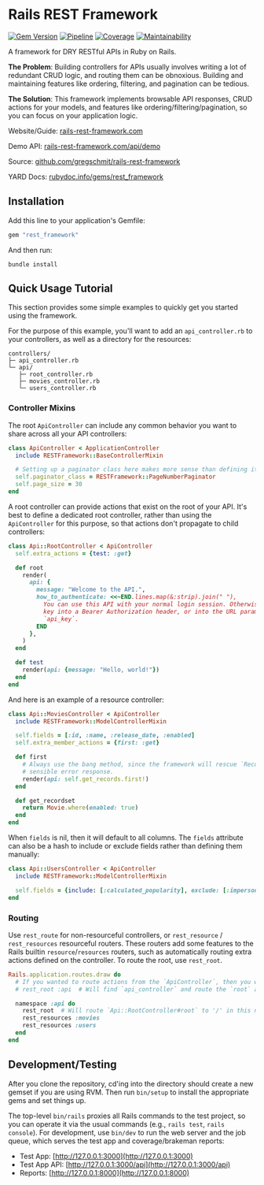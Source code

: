 # Rails REST Framework

[![Gem Version](https://badge.fury.io/rb/rest_framework.svg)](https://badge.fury.io/rb/rest_framework)
[![Pipeline](https://github.com/gregschmit/rails-rest-framework/actions/workflows/pipeline.yml/badge.svg)](https://github.com/gregschmit/rails-rest-framework/actions/workflows/pipeline.yml)
[![Coverage](https://coveralls.io/repos/github/gregschmit/rails-rest-framework/badge.svg?branch=master)](https://coveralls.io/github/gregschmit/rails-rest-framework?branch=master)
[![Maintainability](https://api.codeclimate.com/v1/badges/ba5df7706cb544d78555/maintainability)](https://codeclimate.com/github/gregschmit/rails-rest-framework/maintainability)

A framework for DRY RESTful APIs in Ruby on Rails.

**The Problem**: Building controllers for APIs usually involves writing a lot of redundant CRUD
logic, and routing them can be obnoxious. Building and maintaining features like ordering,
filtering, and pagination can be tedious.

**The Solution**: This framework implements browsable API responses, CRUD actions for your models,
and features like ordering/filtering/pagination, so you can focus on your application logic.

Website/Guide: [rails-rest-framework.com](https://rails-rest-framework.com)

Demo API: [rails-rest-framework.com/api/demo](https://rails-rest-framework.com/api/demo)

Source: [github.com/gregschmit/rails-rest-framework](https://github.com/gregschmit/rails-rest-framework)

YARD Docs: [rubydoc.info/gems/rest_framework](https://rubydoc.info/gems/rest_framework)

## Installation

Add this line to your application's Gemfile:

```ruby
gem "rest_framework"
```

And then run:

```shell
bundle install
```

## Quick Usage Tutorial

This section provides some simple examples to quickly get you started using the framework.

For the purpose of this example, you'll want to add an `api_controller.rb` to your controllers, as
well as a directory for the resources:

```text
controllers/
├─ api_controller.rb
└─ api/
   ├─ root_controller.rb
   ├─ movies_controller.rb
   └─ users_controller.rb
```

### Controller Mixins

The root `ApiController` can include any common behavior you want to share across all your API
controllers:

```ruby
class ApiController < ApplicationController
  include RESTFramework::BaseControllerMixin

  # Setting up a paginator class here makes more sense than defining it on every child controller.
  self.paginator_class = RESTFramework::PageNumberPaginator
  self.page_size = 30
end
```

A root controller can provide actions that exist on the root of your API. It's best to define a
dedicated root controller, rather than using the `ApiController` for this purpose, so that actions
don't propagate to child controllers:

```ruby
class Api::RootController < ApiController
  self.extra_actions = {test: :get}

  def root
    render(
      api: {
        message: "Welcome to the API.",
        how_to_authenticate: <<~END.lines.map(&:strip).join(" "),
          You can use this API with your normal login session. Otherwise, you can insert your API
          key into a Bearer Authorization header, or into the URL parameters with the name
          `api_key`.
        END
      },
    )
  end

  def test
    render(api: {message: "Hello, world!"})
  end
end
```

And here is an example of a resource controller:

```ruby
class Api::MoviesController < ApiController
  include RESTFramework::ModelControllerMixin

  self.fields = [:id, :name, :release_date, :enabled]
  self.extra_member_actions = {first: :get}

  def first
    # Always use the bang method, since the framework will rescue `RecordNotFound` and return a
    # sensible error response.
    render(api: self.get_records.first!)
  end

  def get_recordset
    return Movie.where(enabled: true)
  end
end
```

When `fields` is nil, then it will default to all columns. The `fields` attribute can also be a hash
to include or exclude fields rather than defining them manually:

```ruby
class Api::UsersController < ApiController
  include RESTFramework::ModelControllerMixin

  self.fields = {include: [:calculated_popularity], exclude: [:impersonation_token]}
end
```

### Routing

Use `rest_route` for non-resourceful controllers, or `rest_resource` / `rest_resources` resourceful
routers. These routers add some features to the Rails builtin `resource`/`resources` routers, such
as automatically routing extra actions defined on the controller. To route the root, use
`rest_root`.

```ruby
Rails.application.routes.draw do
  # If you wanted to route actions from the `ApiController`, then you would use this:
  # rest_root :api  # Will find `api_controller` and route the `root` action to '/api'.

  namespace :api do
    rest_root  # Will route `Api::RootController#root` to '/' in this namespace ('/api').
    rest_resources :movies
    rest_resources :users
  end
end
```

## Development/Testing

After you clone the repository, cd'ing into the directory should create a new gemset if you are
using RVM. Then run `bin/setup` to install the appropriate gems and set things up.

The top-level `bin/rails` proxies all Rails commands to the test project, so you can operate it via
the usual commands (e.g., `rails test`, `rails console`). For development, use `bin/dev` to run the
web server and the job queue, which serves the test app  and coverage/brakeman reports:

- Test App: [http://127.0.0.1:3000](http://127.0.0.1:3000)
- Test App API: [http://127.0.0.1:3000/api](http://127.0.0.1:3000/api)
- Reports: [http://127.0.0.1:8000](http://127.0.0.1:8000)
